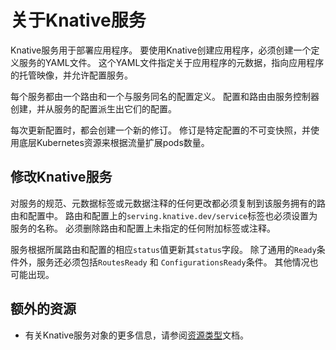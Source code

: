 # 关于Knative服务

Knative服务用于部署应用程序。
要使用Knative创建应用程序，必须创建一个定义服务的YAML文件。
这个YAML文件指定关于应用程序的元数据，指向应用程序的托管映像，并允许配置服务。

每个服务都由一个路由和一个与服务同名的配置定义。
配置和路由由服务控制器创建，并从服务的配置派生出它们的配置。

每次更新配置时，都会创建一个新的修订。
修订是特定配置的不可变快照，并使用底层Kubernetes资源来根据流量扩展pods数量。

## 修改Knative服务

对服务的规范、元数据标签或元数据注释的任何更改都必须复制到该服务拥有的路由和配置中。
路由和配置上的`serving.knative.dev/service`标签也必须设置为服务的名称。
必须删除路由和配置上未指定的任何附加标签或注释。

服务根据所属路由和配置的相应`status`值更新其`status`字段。
除了通用的`Ready`条件外，服务还必须包括`RoutesReady` 和 `ConfigurationsReady`条件。
其他情况也可能出现。

## 额外的资源

* 有关Knative服务对象的更多信息，请参阅[资源类型](https://github.com/knative/specs/blob/main/specs/serving/overview.md)文档。
